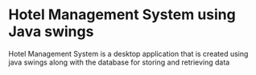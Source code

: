 # Hotel Management System using Java swings
 Hotel Management System is a desktop application that is created using java swings along with the database for storing and retrieving data
